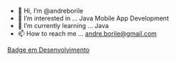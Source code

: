 - 👋 Hi, I’m @andreborile
- 👀 I’m interested in ... Java Mobile App Development
- 🌱 I’m currently learning ... Java
- 📫 How to reach me ... andre.borile@gmail.com

[Badge em Desenvolvimento](http://img.shields.io/static/v1?label=STATUS&message=EM%20DESENVOLVIMENTO&color=GREEN&style=for-the-badge)

<!---
andreborile/andreborile is a ✨ special ✨ repository because its `README.md` (this file) appears on your GitHub profile.
You can click the Preview link to take a look at your changes.
--->
